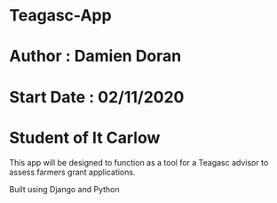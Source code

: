# Teagasc-App

# Author : Damien Doran
# Start Date : 02/11/2020
# Student of It Carlow


This app will be designed to function as a tool for a Teagasc advisor to assess farmers grant applications.

Built using Django and Python 
